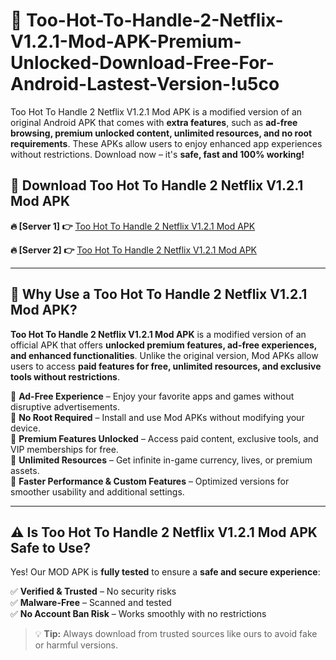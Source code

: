 # 📲 Too-Hot-To-Handle-2-Netflix-V1.2.1-Mod-APK-Premium-Unlocked-Download-Free-For-Android-Lastest-Version-!u5co

Too Hot To Handle 2 Netflix V1.2.1 Mod APK is a modified version of an original Android APK that comes with **extra features**, such as **ad-free browsing, premium unlocked content, unlimited resources, and no root requirements**. These APKs allow users to enjoy enhanced app experiences without restrictions. Download now – it's **safe, fast and 100% working!**

## **📲 Download Too Hot To Handle 2 Netflix V1.2.1 Mod APK**

 **🔥 [Server 1] 👉** [Too Hot To Handle 2 Netflix V1.2.1 Mod APK](https://hapymods.com/Too+Hot+To+Handle+2+Netflix+V1.2.1+Mod+APK&ref=u5co)

 **🔥 [Server 2] 👉** [Too Hot To Handle 2 Netflix V1.2.1 Mod APK](https://hapymods.com/Too+Hot+To+Handle+2+Netflix+V1.2.1+Mod+APK&ref=u5co)

---

## **📌 Why Use a Too Hot To Handle 2 Netflix V1.2.1 Mod APK?**

**Too Hot To Handle 2 Netflix V1.2.1 Mod APK** is a modified version of an official APK that offers **unlocked premium features, ad-free experiences, and enhanced functionalities**. Unlike the original version, Mod APKs allow users to access **paid features for free, unlimited resources, and exclusive tools without restrictions**.

🔹 **Ad-Free Experience** – Enjoy your favorite apps and games without disruptive advertisements.  
🔹 **No Root Required** – Install and use Mod APKs without modifying your device.  
🔹 **Premium Features Unlocked** – Access paid content, exclusive tools, and VIP memberships for free.  
🔹 **Unlimited Resources** – Get infinite in-game currency, lives, or premium assets.  
🔹 **Faster Performance & Custom Features** – Optimized versions for smoother usability and additional settings.  

---

## **⚠️ Is Too Hot To Handle 2 Netflix V1.2.1 Mod APK Safe to Use?**

Yes! Our MOD APK is **fully tested** to ensure a **safe and secure experience**:

✅ **Verified & Trusted** – No security risks  
✅ **Malware-Free** – Scanned and tested  
✅ **No Account Ban Risk** – Works smoothly with no restrictions  

> 💡 **Tip:** Always download from trusted sources like ours to avoid fake or harmful versions.